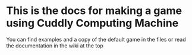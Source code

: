 # This is the docs for making a game using Cuddly Computing Machine
You can find examples and a copy of the default game in the files or read the documentation in the wiki at the top

